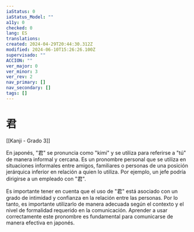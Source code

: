 ```yaml
---
iaStatus: 0
iaStatus_Model: ""
a11y: 0
checked: 0
lang: ES
translations: 
created: 2024-04-29T20:44:30.312Z
modified: 2024-06-10T15:26:26.100Z
supervisado: ""
ACCION: ""
ver_major: 0
ver_minor: 3
ver_rev: 2
nav_primary: []
nav_secondary: []
tags: []
---
```

# 君

[[Kanji - Grado 3]]

En japonés, "君" se pronuncia como "kimi" y se utiliza para referirse a "tú" de manera informal y cercana. Es un pronombre personal que se utiliza en situaciones informales entre amigos, familiares o personas de una posición jerárquica inferior en relación a quien lo utiliza. Por ejemplo, un jefe podría dirigirse a un empleado con "君".

Es importante tener en cuenta que el uso de "君" está asociado con un grado de intimidad y confianza en la relación entre las personas. Por lo tanto, es importante utilizarlo de manera adecuada según el contexto y el nivel de formalidad requerido en la comunicación. Aprender a usar correctamente este pronombre es fundamental para comunicarse de manera efectiva en japonés.

